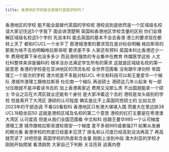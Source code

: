 ```yaml
---
title: 香港地区学校能全面替代英国学校吗？
---
```

香港地区的学校
能不能全面替代英国的学校呢
港校说到底依然是一个区域级名校
请大家记住这5个字我下
面会讲清楚啊
英国和香港地区学校含量的区别
你们会理解区域级名校这5个字的
先说本科
能去英国的基本不会去香港
港三的要求现在都转上天了
都和ICUCL一个水平了
那港城港里的要求现在是对标伯明翰
格拉斯哥的
那我为啥不去伯明翰格拉斯哥呢
要求差不多
人家还有预科
英国本科比香港还少一年
费用呢算下来也没多多少
而且港校强势的专业集中在教育
传媒医学这些
人文社科整体来讲是偏科的
根本没办法满足学生所有的需求
这就是区域级名校的第一层意思
香港的学校是在亚洲地区的顶流名校
全世界范围看
没有跟牛津剑桥
帝国理工一个层次的学校
港大呢差不多能对标UCL
中文和科技可以和王曼爱华一个梯队
港城市港理工跟格拉斯哥
杜伦南一个梯队
再说硕士
港硕这几年火起来
有一部分压根就不是冲着读书去的
加上香港离家近
费用又没那么贵
不出国就能拿一个硕士
毕业之后在大湾区就业还能有个身份
是大家冲着这个去的
港校是龙头级别的学校
但是离开了大湾区
港硕的认可程度
确实是比不上英国同党硕士的
比如北京2023年的干部选调
不看QS看软科
香港地区只有港大堪堪入围
而曼大在里边排38
UCL18稳坐前50
这就是港校区域及名校的第二个意思
港校的扛打主要是在粤港澳大湾区
认可度高
但是从我们全国范围看
中文和科
技跟王曼华985一个认可梯度
港理工港
城市跟格拉斯哥渡轮南安一个梯度
差不多弱985或者强211
如果从发展的眼光看
香港学校的热度已经基本见顶了
排名和认可度已经高到没法再高了
再高就荒谬了
对吧但是
英国学校的热度和含金量
刚刚上涨到中段
澳大利亚的学校才刚刚开始爬坡
看清趋势
大家自己下判断
关注亮哥
逃离内卷

